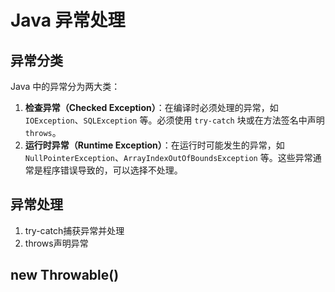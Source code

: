 # Java 异常处理
## 异常分类
Java 中的异常分为两大类：
1. **检查异常（Checked Exception）**：在编译时必须处理的异常，如 `IOException`、`SQLException` 等。必须使用 `try-catch` 块或在方法签名中声明 `throws`。
2. **运行时异常（Runtime Exception）**：在运行时可能发生的异常，如 `NullPointerException`、`ArrayIndexOutOfBoundsException` 等。这些异常通常是程序错误导致的，可以选择不处理。

## 异常处理
1. try-catch捕获异常并处理
2. throws声明异常

## new Throwable()